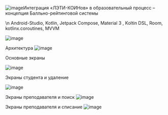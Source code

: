 ![image](https://github.com/vladryanka/LETICoin/assets/75379439/60f8abed-049b-47f7-b436-5e9e38898de7)Интеграция «ЛЭТИ-КОИНов» в образовательный процесс – концепция Балльно-рейтинговой системы



\n
Android-Studio, Kotlin, Jetpack Compose, Material 3 , Koltin DSL, Room, kotlinx.coroutines, MVVM

 ![image](https://github.com/vladryanka/LETICoin/assets/75379439/62bff4d8-14a2-468f-9441-7681f4849c9c)

Архитектура
![image](https://github.com/vladryanka/LETICoin/assets/75379439/0148a23c-ca3d-4ca4-847a-50e347973b81)

Основные экраны

![image](https://github.com/vladryanka/LETICoin/assets/75379439/cc935e12-3237-4f47-99fd-ba7b9d9e3be6)

Экраны студента и удаление 

![image](https://github.com/vladryanka/LETICoin/assets/75379439/9bbb821a-8ca3-4c7f-9a57-276ec21add07)

Экраны преподавателя и поиск
![image](https://github.com/vladryanka/LETICoin/assets/75379439/bd5aa642-60b0-48ad-8be3-26bf4dc870b7)

Экраны преподавателя и списание
![image](https://github.com/vladryanka/LETICoin/assets/75379439/f617650e-0b05-4c29-bcaf-2698f362a0b8)


